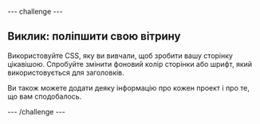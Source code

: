 \--- challenge \---

## Виклик: поліпшити свою вітрину

Використовуйте CSS, яку ви вивчали, щоб зробити вашу сторінку цікавішою. Спробуйте змінити фоновий колір сторінки або шрифт, який використовується для заголовків.

Ви також можете додати деяку інформацію про кожен проект і про те, що вам сподобалось.

\--- /challenge \---